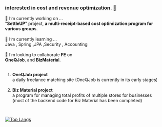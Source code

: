 ###  interested in cost and revenue optimization. 👋


🔭 I’m currently working on  ... </br> "**SettleUP**" project, **a multi-receipt-based cost optimization program for various groups**.</br> </br> 
🌱 I’m currently learning ... </br> Java , Spring ,JPA ,Security , Accounting </br> </br> 
👯 I’m looking to collaborate **FE** on </br>  **OneQJob**, and **BizMaterial**.</br> </br> 
1. **OneQJob project** </br>  a daily freelance matching site (OneQJob is currently in its early stages) </br> </br> 
2. **Biz Material project** </br> a program for managing total profits of multiple stores for businesses (most of the backend code for Biz Material has been completed)
</br>


[![Top Langs](https://github-readme-stats.vercel.app/api/top-langs/?username=donghee9&layout=compact)](https://github.com/anuraghazra/github-readme-stats)

